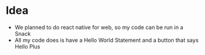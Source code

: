 # Idea
* We planned to do react native for web, so my code can be run in a Snack
* All my code does is have a Hello World Statement and a button that says Hello Plus 
